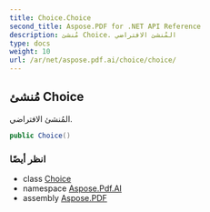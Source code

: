 ```yaml
---
title: Choice.Choice
second_title: Aspose.PDF for .NET API Reference
description: مُنشئ Choice. المُنشئ الافتراضي
type: docs
weight: 10
url: /ar/net/aspose.pdf.ai/choice/choice/
---
```

## مُنشئ Choice

المُنشئ الافتراضي.

```csharp
public Choice()
```

### انظر أيضًا

* class [Choice](../)
* namespace [Aspose.Pdf.AI](../../../aspose.pdf.ai/)
* assembly [Aspose.PDF](../../../)